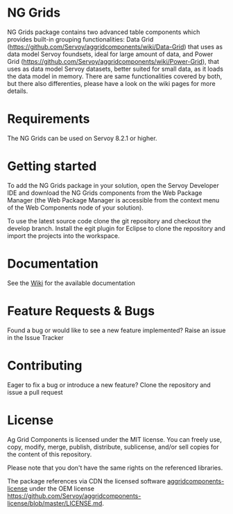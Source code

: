 # NG Grids

NG Grids package contains two advanced table components which provides built-in grouping functionalities: Data Grid (https://github.com/Servoy/aggridcomponents/wiki/Data-Grid) that uses as data model Servoy foundsets, ideal for large amount of data, and Power Grid (https://github.com/Servoy/aggridcomponents/wiki/Power-Grid), that uses as data model Servoy datasets, better suited for small data, as it loads the data model in memory. There are same functionalities covered by both, but there also differenties, please have a look on the wiki pages for more details.

# Requirements

The NG Grids can be used on Servoy 8.2.1 or higher.

# Getting started

To add the NG Grids package in your solution, open the Servoy Developer IDE and download the NG Grids components from the Web Package Manager (the Web Package Manager is accessible from the context menu of the Web Components node of your solution).

To use the latest source code clone the git repository and checkout the develop branch. Install the egit plugin for Eclipse to clone the repository and import the projects into the workspace.

# Documentation

See the [Wiki](https://github.com/Servoy/aggridcomponents/wiki) for the available documentation

# Feature Requests & Bugs

Found a bug or would like to see a new feature implemented? Raise an issue in the Issue Tracker

# Contributing

Eager to fix a bug or introduce a new feature? Clone the repository and issue a pull request

# License

Ag Grid Components is licensed under the MIT license. You can freely use, copy, modify, merge, publish, distribute, sublicense, and/or sell copies for the content of this repository.

Please note that you don't have the same rights on the referenced libraries.

The package references via CDN the licensed software [aggridcomponents-license](https://github.com/Servoy/aggridcomponents-license) under the OEM license https://github.com/Servoy/aggridcomponents-license/blob/master/LICENSE.md.

